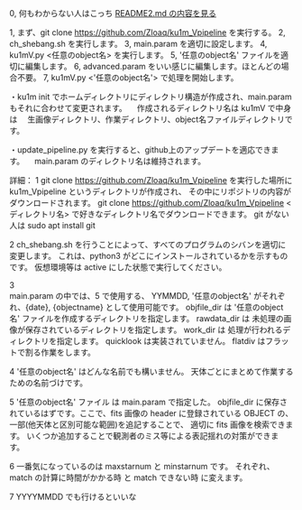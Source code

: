 

0, 何もわからない人はこっち [README2.md の内容を見る](README2.md)

1, まず、git clone https://github.com/Zloaq/ku1m_Vpipeline を実行する。
2, ch_shebang.sh を実行します。
3, main.param を適切に設定します。
4, ku1mV.py <任意のobject名> を実行します。
5, '任意のobject名' ファイルを適切に編集します。
6, advanced.param をいい感じに編集します。ほとんどの場合不要。
7, ku1mV.py <YYMMDD>  <'任意のobject名'> で処理を開始します。

・ku1m init でホームディレクトリにディレクトリ構造が作成され、main.param もそれに合わせて変更されます。
　作成されるディレクトリ名は ku1mV で中身は
　生画像ディレクトリ、作業ディレクトリ、object名ファイルディレクトリです。

・update_pipeline.py を実行すると、github上のアップデートを適応できます。
　main.param のディレクトリ名は維持されます。


詳細：
1
    git clone https://github.com/Zloaq/ku1m_Vpipeline を実行した場所に
    ku1m_Vpipeline というディレクトリが作成され、
    その中にリポジトリの内容がダウンロードされます。
    git clone https://github.com/Zloaq/ku1m_Vpipeline <ディレクトリ名>
    で好きなディレクトリ名でダウンロードできます。
    git がない人は sudo apt install git
    

2
    ch_shebang.sh を行うことによって、すべてのプログラムのシバンを適切に変更します。
    これは、python3 がどこにインストールされているかを示すものです。
    仮想環境等は active にした状態で実行してください。

3  
    main.param の中では、5 で使用する、
    YYMMDD, '任意のobject名' がそれぞれ、{date}, {objectname} として使用可能です。
    objfile_dir は '任意のobject名' ファイルを作成するディレクトリを指定します。
    rawdata_dir は 未処理の画像が保存されているディレクトリを指定します。
    work_dir は 処理が行われるディレクトリを指定します。
    quicklook は実装されていません。
    flatdiv はフラットで割る作業をします。

4
    '任意のobject名' はどんな名前でも構いません。
    天体ごとにまとめて作業するための名前づけです。

5
    '任意のobject名' ファイル は main.param で指定した。
    objfile_dir に保存されているはずです。ここで、fits 画像の header 
    に登録されている OBJECT の、一部(他天体と区別可能な範囲)を追記することで、
    適切に fits 画像を検索できます。
    いくつか追加することで観測者のミス等による表記揺れの対策ができます。

6
   一番気になっているのは maxstarnum と minstarnum です。
   それぞれ、match の計算に時間がかかる時 と match できない時 に変えます。
   
7 
   YYYYMMDD でも行けるといいな